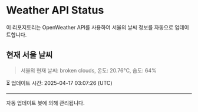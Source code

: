 
# Weather API Status

이 리포지토리는 OpenWeather API를 사용하여 서울의 날씨 정보를 자동으로 업데이트합니다.

## 현재 서울 날씨
> 서울의 현재 날씨: broken clouds, 온도: 20.76°C, 습도: 64%

⏳ 업데이트 시간: 2025-04-17 03:07:26 (UTC)

---
자동 업데이트 봇에 의해 관리됩니다.

